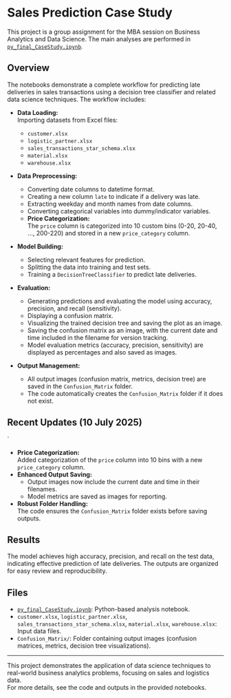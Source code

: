 # Sales Prediction Case Study

This project is a group assignment for the MBA session on Business Analytics and Data Science. The main analyses are performed in [`py_final_CaseStudy.ipynb`](py_Final_CaseStudy.ipynb).

## Overview

The notebooks demonstrate a complete workflow for predicting late deliveries in sales transactions using a decision tree classifier and related data science techniques. The workflow includes:

- **Data Loading:**  
  Importing datasets from Excel files:  
  - `customer.xlsx`
  - `logistic_partner.xlsx`
  - `sales_transactions_star_schema.xlsx`
  - `material.xlsx`
  - `warehouse.xlsx`

- **Data Preprocessing:**  
  - Converting date columns to datetime format.
  - Creating a new column `late` to indicate if a delivery was late.
  - Extracting weekday and month names from date columns.
  - Converting categorical variables into dummy/indicator variables.
  - **Price Categorization:**  
    The `price` column is categorized into 10 custom bins (0-20, 20-40, ..., 200-220) and stored in a new `price_category` column.

- **Model Building:**  
  - Selecting relevant features for prediction.
  - Splitting the data into training and test sets.
  - Training a `DecisionTreeClassifier` to predict late deliveries.

- **Evaluation:**  
  - Generating predictions and evaluating the model using accuracy, precision, and recall (sensitivity).
  - Displaying a confusion matrix.
  - Visualizing the trained decision tree and saving the plot as an image.
  - Saving the confusion matrix as an image, with the current date and time included in the filename for version tracking.
  - Model evaluation metrics (accuracy, precision, sensitivity) are displayed as percentages and also saved as images.

- **Output Management:**  
  - All output images (confusion matrix, metrics, decision tree) are saved in the `Confusion_Matrix` folder.
  - The code automatically creates the `Confusion_Matrix` folder if it does not exist.

## Recent Updates (10 July 2025)
`
- **Price Categorization:**  
  Added categorization of the `price` column into 10 bins with a new `price_category` column.
- **Enhanced Output Saving:**  
  - Output images now include the current date and time in their filenames.
  - Model metrics are saved as images for reporting.
- **Robust Folder Handling:**  
  The code ensures the `Confusion_Matrix` folder exists before saving outputs.

## Results

The model achieves high accuracy, precision, and recall on the test data, indicating effective prediction of late deliveries. The outputs are organized for easy review and reproducibility.

## Files

- [`py_final_CaseStudy.ipynb`](py_Final_CaseStudy.ipynb): Python-based analysis notebook.
- `customer.xlsx`, `logistic_partner.xlsx`, `sales_transactions_star_schema.xlsx`, `material.xlsx`, `warehouse.xlsx`: Input data files.
- `Confusion_Matrix/`: Folder containing output images (confusion matrices, metrics, decision tree visualizations).

---

This project demonstrates the application of data science techniques to real-world business analytics problems, focusing on sales and logistics data.  
For more details, see the code and outputs in the provided notebooks.